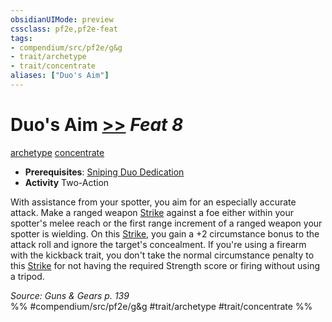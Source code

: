 ```yaml
---
obsidianUIMode: preview
cssclass: pf2e,pf2e-feat
tags:
- compendium/src/pf2e/g&g
- trait/archetype
- trait/concentrate
aliases: ["Duo's Aim"]
---
```

# Duo's Aim  [>>](../../rules/core-rulebook/chapter-9-playing-the-game.md#Actions "Two-Action") *Feat 8*  
[archetype](../../rules/traits/archetype.md)  [concentrate](../../rules/traits/concentrate.md)  

- **Prerequisites**: [Sniping Duo Dedication](sniping-duo-dedication-g-g.md)
- **Activity** Two-Action

With assistance from your spotter, you aim for an especially accurate attack. Make a ranged weapon [Strike](../../rules/actions/strike.md) against a foe either within your spotter's melee reach or the first range increment of a ranged weapon your spotter is wielding. On this [Strike](../../rules/actions/strike.md), you gain a +2 circumstance bonus to the attack roll and ignore the target's concealment. If you're using a firearm with the kickback trait, you don't take the normal circumstance penalty to this [Strike](../../rules/actions/strike.md) for not having the required Strength score or firing without using a tripod.

*Source: Guns & Gears p. 139*  
%% #compendium/src/pf2e/g&g #trait/archetype #trait/concentrate %%